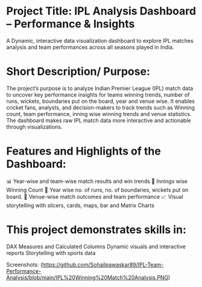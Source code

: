 # Project Title: IPL Analysis Dashboard – Performance & Insights
A Dynamic, interactive data visualization dashboard to explore IPL matches analysis and team performances across all seasons played in India.

# Short Description/ Purpose:
The project’s purpose is to analyze Indian Premier League (IPL) match data to uncover key performance insights for teams winning trends, number of runs, wickets, boundaries put on the board, year and venue wise. It enables cricket fans, analysts, and decision-makers to track trends such as Winning count, team performance, inning wise winning trends and venue statistics. The dashboard makes raw IPL match data more interactive and actionable through visualizations.

# Features and Highlights of the Dashboard:
📊 Year-wise and team-wise match results and win trends
🧢 Innings wise Winning Count
🏏 Year wise no. of runs, no. of boundaries, wickets put on board. 
📍 Venue-wise match outcomes and team performance
📈 Visual storytelling with slicers, cards, maps, bar and Matrix Charts

# This project demonstrates skills in:
DAX Measures and Calculated Columns
Dynamic visuals and interactive reports
Storytelling with sports data

Screenshots: (https://github.com/Sohailpawaskar89/IPL-Team-Performance-Analysis/blob/main/IPL%20Winning%20Match%20Analysis.PNG)
